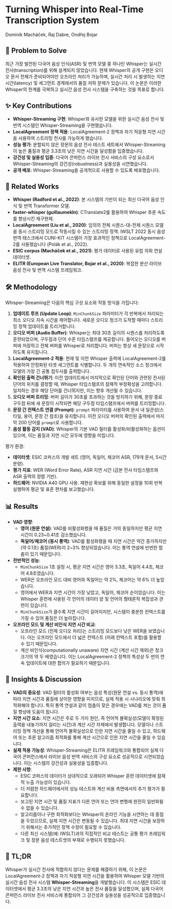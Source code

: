 # Turning Whisper into Real-Time Transcription System

Dominik Macháček, Raj Dabre, Ondřej Bojar

## 🧩 Problem to Solve

최근 가장 발전된 다국어 음성 인식(ASR) 및 번역 모델 중 하나인 Whisper는 실시간 전사(transcription)를 위해 설계되지 않았습니다. 현재 Whisper의 공개 구현은 오디오 문서 전체가 준비되어야만 오프라인 처리가 가능하며, 실시간 처리 시 발생하는 지연 시간(latency) 및 세그먼트 경계에서의 품질 저하 문제가 있습니다. 이 논문은 이러한 Whisper의 한계를 극복하고 실시간 음성 전사 시스템을 구축하는 것을 목표로 합니다.

## ✨ Key Contributions

- **Whisper-Streaming 구현**: Whisper와 유사한 모델을 위한 실시간 음성 전사 및 번역 시스템인 Whisper-Streaming을 구현했습니다.
- **LocalAgreement 정책 적용**: LocalAgreement-2 정책과 자기 적응형 지연 시간을 사용하여 스트리밍 전사를 가능하게 했습니다.
- **성능 평가**: 분할되지 않은 장문의 음성 전사 테스트 세트에서 Whisper-Streaming이 높은 품질과 평균 3.3초의 낮은 지연 시간을 달성함을 입증했습니다.
- **강건성 및 실용성 입증**: 다국어 콘퍼런스 라이브 전사 서비스의 구성 요소로서 Whisper-Streaming의 강건성(robustness)과 실용성을 시연했습니다.
- **공개 배포**: Whisper-Streaming을 공개적으로 사용할 수 있도록 배포했습니다.

## 📎 Related Works

- **Whisper (Radford et al., 2022)**: 본 시스템의 기반이 되는 최신 다국어 음성 인식 및 번역 Transformer 모델.
- **faster-whisper (guillaumekln)**: CTranslate2를 활용하여 Whisper 추론 속도를 향상시킨 재구현체.
- **LocalAgreement (Liu et al., 2020)**: 임의의 전체 시퀀스-대-전체 시퀀스 모델을 동시 스트리밍 모드로 작동시킬 수 있는 스트리밍 정책. IWSLT 2022 동시 음성 번역 태스크에서 CUNI-KIT 시스템이 가장 효과적인 정책으로 LocalAgreement-2를 사용했습니다 (Polák et al., 2022).
- **ESIC corpus (Macháček et al., 2021)**: 평가 데이터로 사용된 유럽 의회 연설 데이터셋.
- **ELITR (European Live Translator, Bojar et al., 2020)**: 복잡한 분산 라이브 음성 전사 및 번역 시스템 프레임워크.

## 🛠️ Methodology

Whisper-Streaming은 다음의 핵심 구성 요소와 작동 방식을 가집니다:

1. **업데이트 루프 (Update Loop)**: `MinChunkSize` 파라미터가 각 반복에서 처리되는 최소 오디오 지속 시간을 제어합니다. 새로운 오디오 청크가 도착할 때마다 스트리밍 정책 업데이트를 트리거합니다.
2. **오디오 버퍼 (Audio Buffer)**: Whisper는 최대 30초 길이의 시퀀스를 처리하도록 훈련되었으며, 구두점과 단어 수준 타임스탬프를 제공합니다. 들어오는 오디오를 버퍼에 저장하고 전체 버퍼를 Whisper로 처리합니다. 버퍼는 항상 새 문장으로 시작하도록 유지됩니다.
3. **LocalAgreement-2 적용**: 현재 및 이전 Whisper 출력에 LocalAgreement-2를 적용하여 안정화된 타겟 세그먼트를 식별합니다. 두 개의 연속적인 소스 청크에서 모델의 가장 긴 공통 접두사를 출력합니다.
4. **확인된 출력 건너뛰기**: 이전 업데이트에서 마지막으로 확인된 단어와 관련된 전사된 단어의 위치를 결정할 때, Whisper 타임스탬프의 잠재적 부정확성을 고려합니다. 일치하는 경우 해당 단어를 건너뛰지만, 이는 향후 개선될 수 있습니다.
5. **오디오 버퍼 트리밍**: 버퍼 길이가 30초를 초과하는 것을 방지하기 위해, 문장 종료 구두점 뒤에 새 문장이 시작되면 해당 구두점 타임스탬프에서 버퍼를 트리밍합니다.
6. **문장 간 컨텍스트 연결 (Prompt)**: `prompt` 파라미터를 사용하여 문서 내 일관성(스타일, 용어, 문장 간 참조)을 유지합니다. 이전 오디오 버퍼의 확인된 출력에서 마지막 200 단어를 `prompt`로 사용합니다.
7. **음성 활동 감지 (VAD)**: Whisper의 기본 VAD 필터를 활성화/비활성화하는 옵션이 있으며, 이는 품질과 지연 시간 모두에 영향을 미칩니다.

평가 환경:

- **데이터셋**: ESIC 코퍼스의 개발 세트 (영어, 독일어, 체코어 ASR, 179개 문서, 5시간 분량).
- **평가 지표**: WER (Word Error Rate), ASR 지연 시간 (금본 전사 타임스탬프와 ASR 출력의 정렬 기반).
- **하드웨어**: NVIDIA A40 GPU 사용. 재현성 확보를 위해 동일한 설정을 10회 반복 실행하여 평균 및 표준 편차를 보고했습니다.

## 📊 Results

- **VAD 영향**:
  - **영어 (원문 연설)**: VAD를 비활성화했을 때 품질은 거의 동일하지만 평균 지연 시간이 0.23~0.41초 감소했습니다.
  - **독일어/체코어 (동시 통역)**: VAD를 활성화했을 때 지연 시간은 약간 증가하지만 (약 0.1초) 품질(WER)이 2~3% 향상되었습니다. 이는 통역 연설에 빈번한 멈춤이 있기 때문입니다.
- **전반적인 성능**:
  - `MinChunkSize` 1초 설정 시, 평균 지연 시간은 영어 3.3초, 독일어 4.4초, 체코어 4.8초였습니다.
  - WER은 오프라인 모드 대비 영어와 독일어는 약 2%, 체코어는 약 6% 더 높았습니다.
  - 영어에서 WER과 지연 시간이 가장 낮았고, 독일어, 체코어 순이었습니다. 이는 Whisper 훈련에 사용된 각 언어의 데이터 양 및 언어의 형태론적 복잡성과 관련이 있습니다.
  - `MinChunkSize`가 클수록 지연 시간이 길어지지만, 시스템이 충분한 컨텍스트를 가질 수 있어 품질은 더 높아집니다.
- **오프라인 모드 및 계산 비인식 지연 시간 비교**:
  - 오프라인 모드 (전체 오디오 처리)는 스트리밍 모드보다 낮은 WER을 보였습니다. 이는 오프라인 모드에서 더 넓은 컨텍스트 (미래 컨텍스트 포함)를 활용할 수 있기 때문입니다.
  - 계산 비인식(computationally unaware) 지연 시간 (계산 시간 제외)은 청크 크기의 약 두 배였습니다. 이는 LocalAgreement-2 정책의 특성상 두 번의 연속 업데이트에 대한 합의가 필요하기 때문입니다.

## 🧠 Insights & Discussion

- **VAD의 중요성**: VAD 필터의 활성화 여부는 음성 특성(원문 연설 vs. 동시 통역)에 따라 지연 시간과 품질에 상이한 영향을 미치므로, 실제 적용 시 시나리오에 맞춰 최적화해야 합니다. 특히 통역 연설과 같이 멈춤이 잦은 경우에는 VAD를 켜는 것이 품질 향상에 도움이 됩니다.
- **지연 시간 요소**: 지연 시간은 주로 두 가지 원인, 즉 언어적 불확실성(모델이 확정된 출력을 내놓기까지 걸리는 시간)과 계산 시간 자체에서 발생합니다. 모델이나 스트리밍 정책 개선을 통해 언어적 불확실성으로 인한 지연 시간을 줄일 수 있고, 하드웨어 또는 추론 알고리즘 최적화를 통해 계산 시간으로 인한 지연 시간을 줄일 수 있습니다.
- **실제 적용 가능성**: Whisper-Streaming은 ELITR 프레임워크와 통합되어 실제 다국어 콘퍼런스에서 라이브 음성 번역 서비스의 구성 요소로 성공적으로 시연되었습니다. 이는 시스템의 강건성과 실용성을 입증합니다.
- **제한 사항**:
  - ESIC 코퍼스의 데이터가 상대적으로 오래되어 Whisper 훈련 데이터셋에 잠재적 누출 가능성이 있습니다.
  - 더 저렴한 하드웨어에서의 성능 테스트와 계산 비용 측면에서의 추가 평가가 필요합니다.
  - 보고된 지연 시간 및 품질 지표가 다른 언어 또는 언어 변형에 완전히 일반화될 수 없을 수 있습니다.
  - 알고리즘이나 구현 최적화보다는 Whisper의 온라인 기능을 시연하는 데 중점을 두었으므로, 실제 지연 시간은 변동될 수 있습니다. 최대 지연 시간을 보장하기 위해서는 추가적인 정책 수정이 필요할 수 있습니다.
  - 다른 최신 시스템(예: IWSLT)과의 직접적인 비교 테스트는 공통 평가 프레임워크 및 장문 음성 테스트셋의 부재로 수행되지 못했습니다.

## 📌 TL;DR

Whisper가 실시간 전사에 적합하지 않다는 문제를 해결하기 위해, 이 논문은 LocalAgreement-2 정책과 자기 적응형 지연 시간을 활용하여 Whisper 모델 기반의 실시간 음성 전사 시스템 **Whisper-Streaming**을 개발했습니다. 이 시스템은 ESIC 데이터셋에서 평균 3.3초의 낮은 지연 시간과 높은 전사 품질을 달성했으며, 실제 다국어 콘퍼런스 라이브 전사 서비스에 통합되어 그 강건성과 실용성을 성공적으로 입증했습니다.
